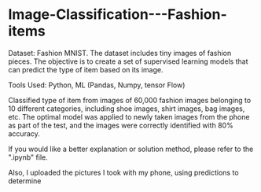 # Image-Classification---Fashion-items
Dataset: Fashion MNIST. The dataset includes tiny images of fashion pieces. The objective is to create a set of supervised learning models that can predict the type of item based on its image.

Tools Used: Python, ML (Pandas, Numpy, tensor Flow) 

Classified type of item from images of 60,000 fashion images belonging to 10 different categories, including shoe images, shirt images, bag images, etc. The optimal model was applied to newly taken images from the phone as part of the test, and the images were correctly identified with 80% accuracy.

If you would like a better explanation or solution method, please refer to the ".ipynb" file.

Also, I uploaded the pictures I took with my phone, using predictions to determine
